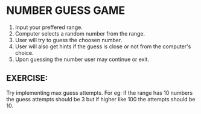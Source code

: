 # NUMBER GUESS GAME

1. Input your preffered range.
2. Computer selects a random number from the range.
3. User will try to guess the choosen number.
4. User will also get hints if the guess is close or not from the computer's choice.
5. Upon guessing the number user may continue or exit.


## EXERCISE:

 Try implementing max guess attempts.
 For eg: if the range has 10 numbers the guess attempts should be 3 but if higher like 100 the attempts should be 10.
